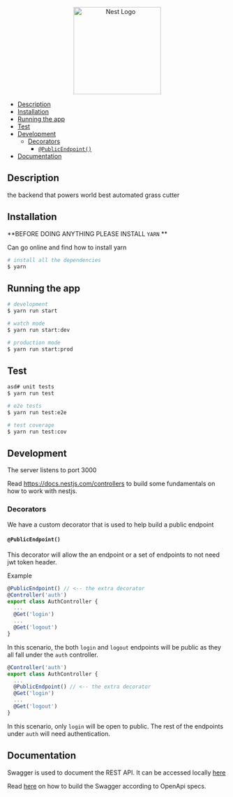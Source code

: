 <p align="center">
  <a href="http://nestjs.com/" target="blank"><img src="https://nestjs.com/img/logo-small.svg" width="200" alt="Nest Logo" /></a>
</p>

[circleci-image]: https://img.shields.io/circleci/build/github/nestjs/nest/master?token=abc123def456
[circleci-url]: https://circleci.com/gh/nestjs/nest

- [Description](#description)
- [Installation](#installation)
- [Running the app](#running-the-app)
- [Test](#test)
- [Development](#development)
  - [Decorators](#decorators)
    - [`@PublicEndpoint()`](#publicendpoint)
- [Documentation](#documentation)

## Description

the backend that powers world best automated grass cutter

## Installation

**BEFORE DOING ANYTHING PLEASE INSTALL `YARN` **

Can go online and find how to install yarn

```bash
# install all the dependencies
$ yarn
```

## Running the app

```bash
# development
$ yarn run start

# watch mode
$ yarn run start:dev

# production mode
$ yarn run start:prod
```

## Test

```bash
asd# unit tests
$ yarn run test

# e2e tests
$ yarn run test:e2e

# test coverage
$ yarn run test:cov
```

## Development

The server listens to port 3000

Read https://docs.nestjs.com/controllers to build some fundamentals on how to work with nestjs.

### Decorators

We have a custom decorator that is used to help build a public endpoint

#### `@PublicEndpoint()`

This decorator will allow the an endpoint or a set of endpoints to not need jwt token header.

Example

```typescript
@PublicEndpoint() // <-- the extra decorator
@Controller('auth')
export class AuthController {
  ...
  @Get('login')
  ...
  @Get('logout')
}
```

In this scenario, the both `login` and `logout` endpoints will be public as they all fall under the `auth` controller.

```typescript
@Controller('auth')
export class AuthController {
  ...
  @PublicEndpoint() // <-- the extra decorator
  @Get('login')
  ...
  @Get('logout')
}
```

In this scenario, only `login` will be open to public. The rest of the endpoints under `auth` will need authentication.

## Documentation

Swagger is used to document the REST API. It can be accessed locally [here](http://localhost:3000/api)

Read [here](https://docs.nestjs.com/openapi/introduction) on how to build the Swagger according to OpenApi specs.
